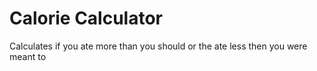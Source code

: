 # Calorie Calculator
 Calculates if you ate more than you should or the ate less then you were meant to
